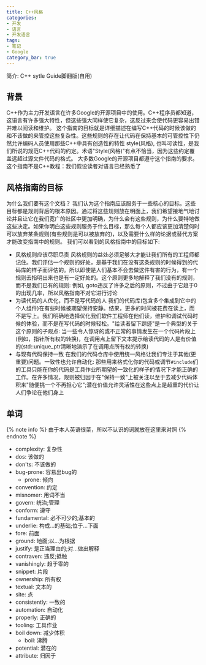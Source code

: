 ```yaml
---
title: C++风格
categories:
- 开发
- 语言
- 开发语言
tags:
- 笔记
- Google
category_bar: true
---
```

简介: C++ sytle Guide脚翻版(自用)
<!-- more -->
## 背景
C++作为主力开发语言在许多Google的开源项目中的使用。C++程序员都知道，这语言有许多强大特性，但这些强大同样使它复杂，这反过来会使代码更容易出错并难以阅读和维护。
这个指南的目标就是详细描述在编写C++代码的时候该做的和不该做的来管控这些复杂性。这些规则的存在让代码在保持基本的可管控性下仍然允许编码人员使用那些C++中具有创造性的特性
style(风格), 也叫可读性，是我们所说的规范C++代码的约定。术语"Style(风格)"有点不恰当，因为这些约定覆盖远超过源文件代码的格式。
大多数Google的开源项目都遵守这个指南的要求。
这个指南不是C++教程：我们假设读者对语言已经熟悉了
## 风格指南的目标
为什么我们要有这个文档？
我们认为这个指南应该服务于一些核心的目标。这些目标都是规则背后的根本原因。通过将这些规则放在明面上，我们希望接地气地讨论并且让它在我们宽广的社区中更加明确，为什么会有这些规则，为什么要特地做这些决定。如果你明白这些规则服务于什么目标，那么每个人都应该更加清楚何时可以放弃某条规则(有些规则是可以被放弃的)，以及需要什么样的论据或替代方案才能改变指南中的规则。
我们可以看到的风格指南中的目标如下:
* 风格规则应该尽职尽责
  风格规则的益处必须足够大才能让我们所有的工程师都记住。我们评估一个规则的好处，是基于我们在没有这条规则的时候得到的代码库的样子而评估的。所以即使是人们基本不会去做这件有害的行为，有一个规则去指明出来也是有一定好处的。这个原则更多地解释了我们没有的规则，而不是我们已有的规则: 例如, goto违反了许多之后的原则，不过由于它趋于0的出现几率，所以风格指南不对它进行讨论
* 为读代码的人优化，而不是写代码的人
  我们的代码库(包含多个集成到它中的个人组件)在有些时候被期望保持安静。结果，更多的时间被花费在读上，而不是写上。我们明确地选择优化我们软件工程师在他们读，维护和调试代码时候的体验，而不是在写代码的时候轻松。"给读者留下踪迹"是一个典型的关于这个原则的子观点: 当一些令人惊讶的或不正常的事情发生在一个代码片段上(例如，指针所有权的转换)，在调用点上留下文本提示给读代码的人是有价值的(std::unique_ptr清晰地演示了在调用点所有权的转换)
* 与现有代码保持一致
  在我们的代码仓库中使用统一风格让我们专注于其他(更重要)问题。一致性也允许自动化: 那些用来格式化你的代码或调节`#include`们的工具只能在你的代码是工具作业所期望的一致化的样子的情况下才能正确的工作。在许多情况，规则被归因于在"保持一致"上被关注以至于去减少代码体积来"随便挑一个不再担心它";潜在价值允许灵活性在这些点上是超重的代价让人们争论在他们身上
  

## 单词
{% note info %}
由于本人英语很菜，所以不认识的词就放在这里来对照
{% endnote %}
* complexity: 复杂性
* dos: 该做的
* don'ts: 不该做的
* bug-prone: 容易出bug的
  - prone: 倾向
* convention: 约定
* misnomer: 用词不当
* govern: 统治;管理
* conform: 遵守 
* fundamental: 必不可少的;基本的
* underlie: 构成...的基础;位于...下面
* fore: 前面
* ground: 地面;以...为根据
* justify: 是正当理由的;对...做出解释
* contraven: 违反;抵触
* vanishingly: 趋于零的
* snippet: 片段
* ownership: 所有权
* textual: 文本的
* site: 点
* consistently: 一致的
* automation: 自动化
* properly: 正确的
* tooling: 工具作业
* boil down: 减少体积
  - boil: 沸腾
* potential: 潜在的
* attribute: 归因于
